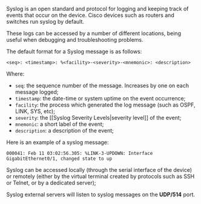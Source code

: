 Syslog is an open standard and protocol for logging and keeping track of events that occur on the device. Cisco devices such as routers and switches run syslog by default.

These logs can be accessed by a number of different locations, being useful when debugging and troubleshooting problems.

The default format for a Syslog message is as follows:

`<seq>: <timestamp>: %<facility>-<severity>-<mnemonic>: <description>`

Where:

- `seq`: the sequence number of the message. Increases by one on each message logged;
- `timestamp`: the date-time or system uptime on the event occurrence;
- `facility`: the process which generated the log message (such as OSPF, LINK, SYS, etc);
- `severity`: the [[Syslog Severity Levels|severity level]] of the event;
- `mnemonic`: a short label of the event;
- `description`: a description of the event;

Here is an example of a syslog message:

`000041: Feb 11 03:02:56.305: %LINK-3-UPDOWN: Interface GigabitEthernet0/1, changed state to up`

Syslog can be accessed locally (through the serial interface of the device) or remotely (either by the virtual terminal created by protocols such as SSH or Telnet, or by a dedicated server);

Syslog external servers will listen to syslog messages on the **UDP/514** port.